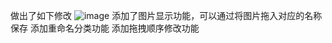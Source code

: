 做出了如下修改 
![image](https://github.com/user-attachments/assets/455777fc-2ae6-4fbc-8296-50b171e282c9)
添加了图片显示功能，可以通过将图片拖入对应的名称保存
添加重命名分类功能
添加拖拽顺序修改功能
